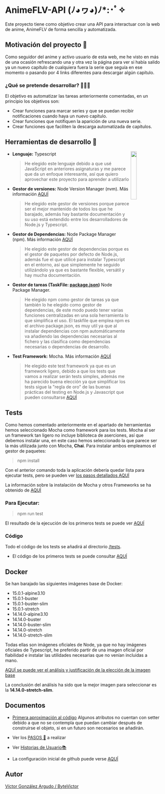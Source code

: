 # AnimeFLV-API              	(ﾉ◕ヮ◕)ﾉ*:･ﾟ✧

Este proyecto tiene como objetivo crear una API para interactuar con la web de anime, AnimeFLV de forma sencilla y automatizada.

## Motivación del proyecto 🦾

Como seguidor del anime y activo usuario de esta web, me he visto en más de una ocasión refrescando una y otra vez la página para ver si había salido ya un nuevo capítulo de cualquiera fuera la serie que seguía en ese momento o pasando por 4 links diferentes para descargar algún capítulo.
### ¿Qué se pretende desarrollar? 👨🏻‍💻
El objetivo es automatizar las tareas anteriormente comentadas, en un principio los objetivos son:

 - Crear funciones para marcar series y que se puedan recibir notificaciones cuando haya un nuevo capítulo.
 - Crear funciones que notifiquen la aparición de una nueva serie.
 - Crear funciones que faciliten la descarga automatizada de capítulos.

## Herramientas de desarrollo  🧰

-  **Lenguaje:** Typescript <img align="right" src="https://miro.medium.com/max/1004/1*ZfCTE6kZArxc0Nr_MybXPQ.png" width=20%></img>
    > He elegido este lenguaje debido a que usé JavaScript en anteriores asignaturas y me parece que da un enfoque interesante, así que quiero aprovechar este proyecto para aprender a utilizarlo
-  **Gestor de versiones:** Node Version Manager (nvm). Más información [AQUÍ](https://github.com/nvm-sh/nvm/blob/master/README.md)
    > He elegido este gestor de versiones porque parece ser el mejor mantenido de todos los que he barajado, además hay bastante documentación y su uso está extendido entre los desarrolladores de Node.js y Typescript.
- **Gestor de Dependencias:** Node Package Manager (npm). Más información [AQUÍ](https://www.npmjs.com/package/npm)
    > He elegido este gestor de dependencias porque es el gestor de paquetes por defecto de Node.js, además fue el que utilicé para instalar Typescript en el entorno, así que simplemente he seguido utilizándolo ya que es bastante flexible, versátil y hay mucha documentación.
- **Gestor de tareas (TaskFile: [package.json](https://github.com/ByteVictor/AnimeFLV-API/blob/master/package.json))** Node Package Manager.
    > He elegido npm como gestor de tareas ya que también lo he elegido como gestor de dependencias, de este modo puedo tener varias funciones centralizadas en una sola herramienta lo que simplifica el uso.
    El taskfile que emplea npm es el archivo package.json, es muy util ya que al instalar dependencias con npm automáticamente va añadiendo las dependencias necesarias al fichero y las clasifica como dependencias necesarias o dependencias de desarrollo.
- **Test Framework:** Mocha. Más información [AQUÍ](https://medium.com/@RupaniChirag/writing-unit-tests-in-typescript-d4719b8a0a40)
    > He elegido este test framework ya que es un framework ligero, debido a que los tests que vamos a realizar serán tests simples, además me ha parecido buena elección ya que simplificar los tests sigue la "regla de oro" de las buenas prácticas del testing en Node.js y Javascript que pueden consultarse [AQUÍ](https://github.com/goldbergyoni/javascript-testing-best-practices/) 

## Tests
Como hemos comentado anteriormente en el apartado de herramientas hemos seleccionado Mocha como framework para los tests.
Mocha al ser un framework tan ligero no incluye biblioteca de aserciones, así que debemos instalar una, en este caso hemos seleccionado la que parece ser la más utilizada junto con Mocha, **Chai**.
Para instalar ambos empleamos el gestor de paquetes:

>npm install

Con el anterior comando toda la aplicación debería quedar lista para ejecutar tests, pero se pueden ver [los pasos detallados AQUÍ](https://github.com/ByteVictor/AnimeFLV-API/tree/master/docs/instalacion_mochachai/mochchai.md)

La información sobre la instalación de Mocha y otros Frameworks se ha obtenido de [AQUÍ](https://medium.com/@RupaniChirag/writing-unit-tests-in-typescript-d4719b8a0a40)

### Para Ejecutar:
>npm run test

El resultado de la ejecución de los primeros tests se puede ver [AQUÍ](https://github.com/ByteVictor/AnimeFLV-API/blob/master/docs/tests/primeraejecucion.png)

### Código

Todo el código de los tests se añadirá al directorio [/tests](https://github.com/ByteVictor/AnimeFLV-API/tree/master/tests).
- El código de los primeros tests se puede consultar [AQUÍ](https://github.com/ByteVictor/AnimeFLV-API/blob/master/tests/serie.spec.ts)

## Docker

Se han barajado las siguientes imágenes base de Docker:
- 15.0.1-alpine3.10
- 15.0.1-buster
- 15.0.1-buster-slim
- 15.0.1-stretch
- 14.14.0-alpine3.10
- 14.14.0-buster
- 14.14.0-buster-slim
- 14.14.0-stretch
- 14.14.0-stretch-slim

Todas ellas son imágenes oficiales de Node, ya que no hay imágenes oficiales de Typescript, he preferido partir de una imagen oficial por fiabilidad e instalar las utilidades necesarias que no venían incluidas a mano.

[AQUÍ se puede ver el análisis y justificación de la elección de la imagen base](https://github.com/ByteVictor/AnimeFLV-API/blob/master/docs/elecciondocker/elecciondocker.md)

La conclusión del análisis ha sido que la mejor imagen para seleccionar es la **14.14.0-stretch-slim**.


## Documentos
- [Primera aproximación al código](https://github.com/ByteVictor/AnimeFLV-API/blob/master/src/serie.ts)
Algunos atributos no cuentan con setter debido a que no se contempla que puedan cambiar después de construirse el objeto, si en un futuro son necesarios se añadirán.

- Ver los [PASOS 🦶](https://github.com/ByteVictor/AnimeFLV-API/blob/master/docs/pasos/pasos.md) a realizar 

- Ver [Historias de Usuario📚](https://github.com/ByteVictor/AnimeFLV-API/blob/master/docs/historias_usuario/historiasdeusuario.md )

- La configuración inicial de github puede verse [AQUÍ](https://github.com/ByteVictor/AnimeFLV-API/blob/master/docs/configuracion_inicial/configuracion_inicial.md)

## Autor
[Víctor González Argudo / ByteVictor](https://github.com/ByteVictor) 